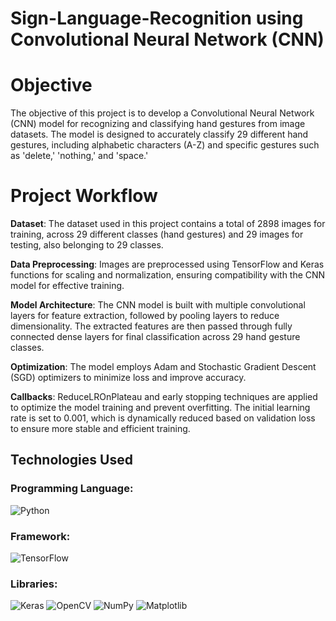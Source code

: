 # Sign-Language-Recognition using Convolutional Neural Network (CNN) 

# Objective

The objective of this project is to develop a Convolutional Neural Network (CNN) model for recognizing and classifying hand gestures from image datasets. The model is designed to accurately classify 29 different hand gestures, including alphabetic characters (A-Z) and specific gestures such as 'delete,' 'nothing,' and 'space.'

# Project Workflow

**Dataset**: The dataset used in this project contains a total of 2898 images for training, across 29 different classes (hand gestures) and 29 images for testing, also belonging to 29 classes.

**Data Preprocessing**: Images are preprocessed using TensorFlow and Keras functions for scaling and normalization, ensuring compatibility with the CNN model for effective training.

**Model Architecture**: The CNN model is built with multiple convolutional layers for feature extraction, followed by pooling layers to reduce dimensionality. The extracted features are then passed through fully connected dense layers for final classification across 29 hand gesture classes.

**Optimization**: The model employs Adam and Stochastic Gradient Descent (SGD) optimizers to minimize loss and improve accuracy.

**Callbacks**: ReduceLROnPlateau and early stopping techniques are applied to optimize the model training and prevent overfitting. The initial learning rate is set to 0.001, which is dynamically reduced based on validation loss to ensure more stable and efficient training.

## Technologies Used

### Programming Language:
![Python](https://img.shields.io/badge/Python-3776AB?style=for-the-badge&logo=python&logoColor=white)

### Framework:
![TensorFlow](https://img.shields.io/badge/TensorFlow-FF6F00?style=for-the-badge&logo=tensorflow&logoColor=white)

### Libraries:
![Keras](https://img.shields.io/badge/Keras-D00000?style=for-the-badge&logo=keras&logoColor=white)
![OpenCV](https://img.shields.io/badge/OpenCV-5C3EE8?style=for-the-badge&logo=opencv&logoColor=white)
![NumPy](https://img.shields.io/badge/NumPy-013243?style=for-the-badge&logo=numpy&logoColor=white)
![Matplotlib](https://img.shields.io/badge/Matplotlib-11557C?style=for-the-badge&logo=matplotlib&logoColor=white)

